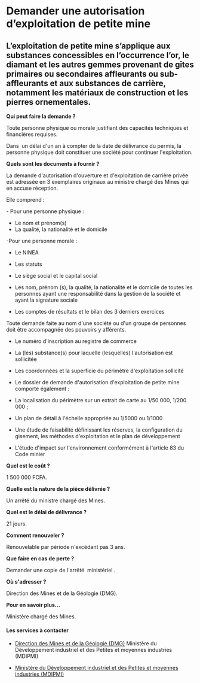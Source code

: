 # Demander une autorisation d’exploitation de petite mine

L’exploitation de petite mine s’applique aux substances concessibles en l’occurrence l’or, le diamant et les autres gemmes provenant de gîtes primaires ou secondaires affleurants ou sub-affleurants et aux substances de carrière, notamment les matériaux de construction et les pierres ornementales.
---------------------------------------------------------------------------------------------------------------------------------------------------------------------------------------------------------------------------------------------------------------------------------------------------------

**Qui peut faire la demande ?**

Toute personne physique ou morale justifiant des capacités techniques et financières requises.  

Dans  un délai d'un an à compter de la date de délivrance du permis, la personne physique doit constituer une société pour continuer l'exploitation.  

**Quels sont les documents à fournir ?**

La demande d'autorisation d'ouverture et d'exploitation de carrière privée est adressée en 3 exemplaires originaux au ministre chargé des Mines qui en accuse réception.  

Elle comprend :

\- Pour une personne physique :    

*   Le nom et prénom(s) 
*   La qualité, la nationalité et le domicile

\-Pour une personne morale :  

*   Le NINEA  
    
*   Les statuts  
    
*   Le siège social et le capital social  
    
*   Les nom, prénom (s), la qualité, la nationalité et le domicile de toutes les personnes ayant une responsabilité dans la gestion de la société et ayant la signature sociale  
    
*   Les comptes de résultats et le bilan des 3 derniers exercices

Toute demande faite au nom d'une société ou d'un groupe de personnes doit être accompagnée des pouvoirs y afférents.  
  

*   Le numéro d'inscription au registre de commerce  
    
*   La (les) substance(s) pour laquelle (lesquelles) l'autorisation est sollicitée  
    
*   Les coordonnées et la superficie du périmètre d'exploitation sollicité  
    
*   Le dossier de demande d'autorisation d'exploitation de petite mine comporte également :
*   La localisation du périmètre sur un extrait de carte au 1/50 000, 1/200 000 ;
*   Un plan de détail à l'échelle appropriée au 1/5000 ou 1/1000  
    
*   Une étude de faisabilité définissant les réserves, la configuration du gisement, les méthodes d'exploitation et le plan de développement  
    
*   L'étude d'impact sur l'environnement conformément à l'article 83 du Code minier

**Quel est le coût ?**

1 500 000 FCFA.

**Quelle est la nature de la pièce délivrée ?** 

Un arrêté du ministre chargé des Mines.  

**Quel est le délai de délivrance ?**

21 jours.

**Comment renouveler ?**

Renouvelable par période n'excédant pas 3 ans.

**Que faire en cas de perte ?**

Demander une copie de l'arrêté  ministériel .  

**Où s'adresser ?**

Direction des Mines et de la Géologie (DMG).

**Pour en savoir plus...**

Ministère chargé des Mines.

#### Les services à contacter

*   [Direction des Mines et de la Géologie (DMG)](../../../services/direction-des-mines-et-de-la-geologie-dmg.md) Ministère du Développement industriel et des Petites et moyennes industries (MDIPMI)  
    
*   [Ministère du Développement industriel et des Petites et moyennes industries (MDIPMI)](../../../services/ministere-du-developpement-industriel-et-des-petites-et-moyennes-industries-mdipmi.md)